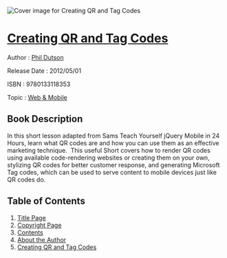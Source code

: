 ![Cover image for Creating QR and Tag Codes](https://imgdetail.ebookreading.net/cover/cover/web_mobile/EB9780133118353.jpg)

[Creating QR and Tag Codes](https://ebookreading.net/view/book/Creating+QR+and+Tag+Codes-EB9780133118353_1.html "Creating QR and Tag Codes")
====================================================================================================================

Author : [Phil Dutson](https://ebookreading.net/search/author/Phil+Dutson)

Release Date : 2012/05/01

ISBN : 9780133118353

Topic : [Web & Mobile](https://ebookreading.net/search/category/web-mobile)

Book Description
-----------------

In this short lesson adapted from Sams Teach Yourself jQuery Mobile in 24 Hours, learn what QR codes are and how you can use them as an effective marketing technique.  This useful Short covers how to render QR codes using available code-rendering websites or creating them on your own, stylizing QR codes for better customer response, and generating Microsoft Tag codes, which can be used to serve content to mobile devices just like QR codes do. 
              
Table of Contents
-----------------

1. [Title Page](https://ebookreading.net/view/book/Creating+QR+and+Tag+Codes-EB9780133118353_2.html)
1. [Copyright Page](https://ebookreading.net/view/book/Creating+QR+and+Tag+Codes-EB9780133118353_3.html)
1. [Contents](https://ebookreading.net/view/book/Creating+QR+and+Tag+Codes-EB9780133118353_4.html)
1. [About the Author](https://ebookreading.net/view/book/Creating+QR+and+Tag+Codes-EB9780133118353_5.html)
1. [Creating QR and Tag Codes](https://ebookreading.net/view/book/Creating+QR+and+Tag+Codes-EB9780133118353_6.html)
